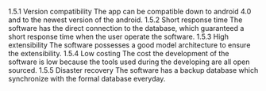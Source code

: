 1.5.1 Version compatibility
The app can be compatible down to android 4.0 and to the newest version of the android.
1.5.2 Short response time
The software has the direct connection to the database, which guaranteed a short response time when the user operate the software.
1.5.3 High extensibility
		The software possesses a good model architecture to ensure the extensibility. 
1.5.4 Low costing
The cost the development of the software is low because the tools used during the developing are all open sourced.
1.5.5 Disaster recovery
The software has a backup database which synchronize with the formal database everyday.
